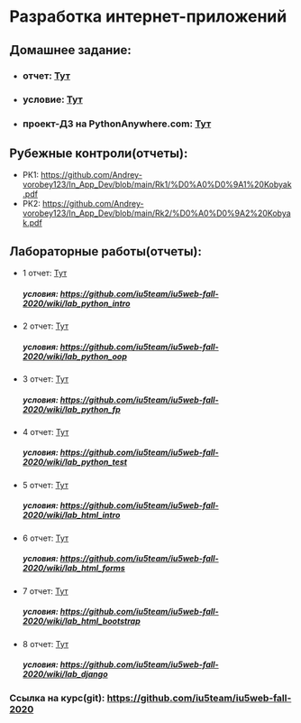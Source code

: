 # Разработка интернет-приложений
## Домашнее задание:
* ### отчет: [Тут](https://github.com/Andrey-vorobey123/In_App_Dev/blob/main/Reports/%D0%A0%D0%98%D0%9F_Kobyak_DZ.pdf)
* ### условие: [Тут](https://github.com/iu5team/iu5web-fall-2020/wiki/DZ)
* ### проект-ДЗ на PythonAnywhere.com: [Тут](https://andrewvorobey.pythonanywhere.com/)

## Рубежные контроли(отчеты):
* РК1: <https://github.com/Andrey-vorobey123/In_App_Dev/blob/main/Rk1/%D0%A0%D0%9A1%20Kobyak.pdf>
* РК2: <https://github.com/Andrey-vorobey123/In_App_Dev/blob/main/Rk2/%D0%A0%D0%9A2%20Kobyak.pdf>

## Лабораторные работы(отчеты):
* 1 отчет: [Тут](https://github.com/Andrey-vorobey123/In_App_Dev/blob/main/Reports/%D0%A0%D0%98%D0%9F_Kobyak_%D0%9B%D0%A01.pdf)
  ##### условия: <https://github.com/iu5team/iu5web-fall-2020/wiki/lab_python_intro>
* 2 отчет: [Тут](https://github.com/Andrey-vorobey123/In_App_Dev/blob/main/Reports/%D0%A0%D0%98%D0%9F_Kobyak_%D0%9B%D0%A02.pdf)
  ##### условия: <https://github.com/iu5team/iu5web-fall-2020/wiki/lab_python_oop>
* 3 отчет: [Тут](https://github.com/Andrey-vorobey123/In_App_Dev/blob/main/Reports/%D0%A0%D0%98%D0%9F_Kobyak_%D0%9B%D0%A03.pdf)
  ##### условия: <https://github.com/iu5team/iu5web-fall-2020/wiki/lab_python_fp>
* 4 отчет: [Тут](https://github.com/Andrey-vorobey123/In_App_Dev/blob/main/Reports/%D0%A0%D0%98%D0%9F_Kobyak_%D0%9B%D0%A04.pdf)
  ##### условия: <https://github.com/iu5team/iu5web-fall-2020/wiki/lab_python_test> 
* 5 отчет: [Тут](https://github.com/Andrey-vorobey123/In_App_Dev/blob/main/Reports/%D0%A0%D0%98%D0%9F_Kobyak_%D0%9B%D0%A05.pdf)
  ##### условия: <https://github.com/iu5team/iu5web-fall-2020/wiki/lab_html_intro>
* 6 отчет: [Тут](https://github.com/Andrey-vorobey123/In_App_Dev/blob/main/Reports/%D0%A0%D0%98%D0%9F_Kobyak_%D0%9B%D0%A06.pdf)
  ##### условия: <https://github.com/iu5team/iu5web-fall-2020/wiki/lab_html_forms>
* 7 отчет: [Тут](https://github.com/Andrey-vorobey123/In_App_Dev/blob/main/Reports/%D0%A0%D0%98%D0%9F_Kobyak_%D0%9B%D0%A07.pdf)
  ##### условия: <https://github.com/iu5team/iu5web-fall-2020/wiki/lab_html_bootstrap>
* 8 отчет: [Тут](https://github.com/Andrey-vorobey123/In_App_Dev/blob/main/Reports/%D0%A0%D0%98%D0%9F_Kobyak_%D0%9B%D0%A08.pdf)
  ##### условия: <https://github.com/iu5team/iu5web-fall-2020/wiki/lab_django>  
### Ссылка на курс(git): <https://github.com/iu5team/iu5web-fall-2020>
